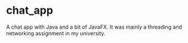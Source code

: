 # chat_app
A chat app with Java and a bit of JavaFX. It was mainly a threading and networking assignment in my university.
